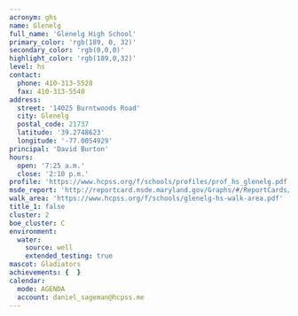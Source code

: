 ```yaml
---
acronym: ghs
name: Glenelg
full_name: 'Glenelg High School'
primary_color: 'rgb(189, 0, 32)'
secondary_color: 'rgb(0,0,0)'
highlight_color: 'rgb(189,0,32)'
level: hs
contact:
  phone: 410-313-5528
  fax: 410-313-5540
address:
  street: '14025 Burntwoods Road'
  city: Glenelg
  postal_code: 21737
  latitude: '39.2748623'
  longitude: '-77.0054929'
principal: 'David Burton'
hours:
  open: '7:25 a.m.'
  close: '2:10 p.m.'
profile: 'https://www.hcpss.org/f/schools/profiles/prof_hs_glenelg.pdf'
msde_report: 'http://reportcard.msde.maryland.gov/Graphs/#/ReportCards/ReportCardSchool/1//1/13/0404/'
walk_area: 'https://www.hcpss.org/f/schools/glenelg-hs-walk-area.pdf'
title_1: false
cluster: 2
boe_cluster: C
environment:
  water:
    source: well
    extended_testing: true
mascot: Gladiators
achievements: {  }
calendar:
  mode: AGENDA
  account: daniel_sageman@hcpss.me
---
```

